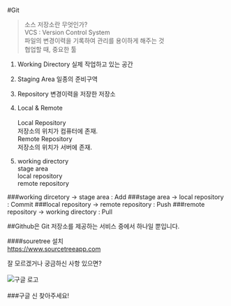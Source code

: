 #Git<br>
> 소스 저장소란 무엇인가?<br>
> VCS : Version Control System<br>
> 파일의 변경이력을 기록하여 관리를 용이하게 해주는 것<br>
> 협업할 때, 중요한 툴<br>

1. Working Directory
실제 작업하고 있는 공간
2. Staging Area
일종의 준비구역
3. Repository
변경이력을 저장한 저장소
4. Local & Remote<br><br>
Local Repository<br>
저장소의 위치가 컴퓨터에 존재.<br>
Remote Repository<br>
저장소의 위치가 서버에 존재.<br>

1. working directory<br> stage area<br> local repository<br> remote repository

###working dircetory -> stage area : Add
###stage area -> local repository : Commit
###local repository -> remote repository : Push
###remote repository -> working directory : Pull

##Github은 Git 저장소를 제공하는 서비스 중에서 하나일 뿐입니다.

####souretree 설치<br><https://www.sourcetreeapp.com>

잘 모르겠거나 궁금하신 사항 있으면?<br><br>
![구글 로고](http://www.google.co.kr/images/srpr/logo11w.png)<br>
<br>
###구글 신 찾아주세요!
